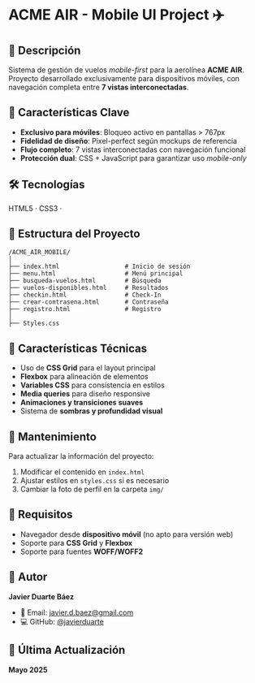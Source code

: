# ACME AIR - Mobile UI Project ✈️

## 📱 Descripción  
Sistema de gestión de vuelos *mobile-first* para la aerolínea **ACME AIR**. Proyecto desarrollado exclusivamente para dispositivos móviles, con navegación completa entre **7 vistas interconectadas**.

## 🔐 Características Clave
- **Exclusivo para móviles**: Bloqueo activo en pantallas > 767px  
- **Fidelidad de diseño**: Pixel-perfect según mockups de referencia  
- **Flujo completo**: 7 vistas interconectadas con navegación funcional  
- **Protección dual**: CSS + JavaScript para garantizar uso *mobile-only*  

## 🛠 Tecnologías  
HTML5 · CSS3 · 


## 📁 Estructura del Proyecto

```
/ACME_AIR_MOBILE/
│
├── index.html                  # Inicio de sesión
├── menu.html                   # Menú principal
├── busqueda-vuelos.html        # Búsqueda
├── vuelos-disponibles.html     # Resultados
├── checkin.html                # Check-In
├── crear-contrasena.html       # Contraseña
├── registro.html               # Registro
│
├── Styles.css
```

## 🚀 Características Técnicas
- Uso de **CSS Grid** para el layout principal  
- **Flexbox** para alineación de elementos  
- **Variables CSS** para consistencia en estilos  
- **Media queries** para diseño responsive  
- **Animaciones y transiciones suaves**  
- Sistema de **sombras y profundidad visual**  

## 📝 Mantenimiento
Para actualizar la información del proyecto:
1. Modificar el contenido en `index.html`  
2. Ajustar estilos en `styles.css` si es necesario  
3. Cambiar la foto de perfil en la carpeta `img/`  

## 🔧 Requisitos
- Navegador desde **dispositivo móvil** (no apto para versión web)  
- Soporte para **CSS Grid** y **Flexbox**  
- Soporte para fuentes **WOFF/WOFF2**  

## 👤 Autor
**Javier Duarte Báez**  
- 📧 Email: [javier.d.baez@gmail.com](mailto:javier.d.baez@gmail.com)  
- 💻 GitHub: [@javierduarte](https://github.com/Jdbaez94)  

## 📅 Última Actualización  
**Mayo 2025**

